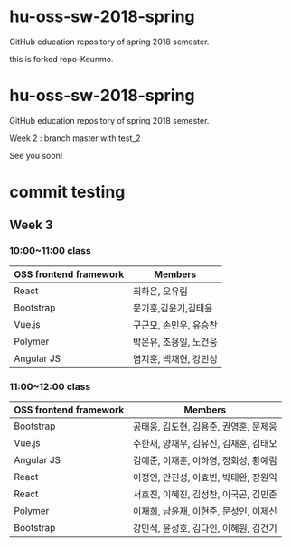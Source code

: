 # hu-oss-sw-2018-spring
GitHub education repository of spring 2018 semester.

this is forked repo-Keunmo.
# hu-oss-sw-2018-spring
GitHub education repository of spring 2018 semester.


Week 2 : branch master with test_2

See you soon!
# commit testing
## Week 3

### 10:00~11:00 class
| OSS frontend framework | Members |
|------------------------|---------|
| React          | 최하은, 오유림 |
| Bootstrap      | 문기훈,김윤기,김태윤|
| Vue.js         | 구근모, 손민우, 유승찬  |
| Polymer    		 |박온유, 조용일, 노건웅 |
| Angular JS 		 |염지훈, 백채현, 강민성 |


### 11:00~12:00 class
| OSS frontend framework | Members |
|------------------------|---------|
| Bootstrap             | 공태웅, 김도현, 김용준, 권영훈, 문제웅|
| Vue.js              | 주한새, 양재우, 김유신, 김재훈, 김태오|
| Angular JS             | 김예준, 이재훈, 이하영, 정회성, 황예림 |
| React | 이정인, 안진성, 이효빈, 박태완, 장원익 |
| React                  | 서호진, 이혜진, 김성찬, 이국곤, 김민준|
| Polymer                | 이재희, 남윤재, 이현준, 문성인, 이제신 |
| Bootstrap | 강민석, 윤성호, 김다인, 이혜원, 김건기|
